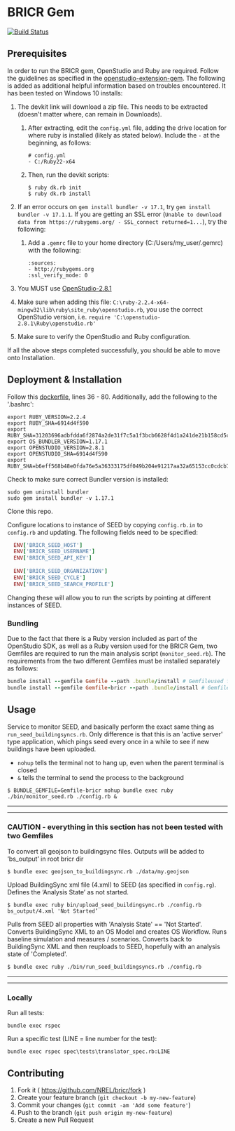 # BRICR Gem

[![Build Status](https://travis-ci.org/NREL/bricr.svg?branch=develop)](https://travis-ci.org/NREL/bricr)

## Prerequisites
In order to run the BRICR gem, OpenStudio and Ruby are required.  Follow the guidelines as specified in the [openstudio-extension-gem](https://github.com/NREL/openstudio-extension-gem#installation).  The following is added as additional helpful information based on troubles encountered.  It has been tested on Windows 10 installs:
1. The devkit link will download a zip file.  This needs to be extracted (doesn't matter where, can remain in Downloads).

    1. After extracting, edit the `config.yml` file, adding the drive location for where ruby is installed (likely as stated below).  Include the `-` at the beginning, as follows:

        ```
        # config.yml
        - C:/Ruby22-x64
        ```
    2. Then, run the devkit scripts:

        ```
        $ ruby dk.rb init
        $ ruby dk.rb install
        ```
1. If an error occurs on `gem install bundler -v 17.1`, try `gem install bundler -v 17.1.1`.  If you are getting an SSL error (`Unable to download data from https://rubygems.org/ - SSL_connect returned=1...`), try the following:

    1. Add a `.gemrc` file to your home directory (C:/Users/my_user/.gemrc) with the following:
        ```
        :sources:
        - http://rubygems.org
        :ssl_verify_mode: 0
        ```

1. You MUST use [OpenStudio-2.8.1](https://github.com/NREL/OpenStudio/releases/tag/v2.8.1)
1. Make sure when adding this file: `C:\ruby-2.2.4-x64-mingw32\lib\ruby\site_ruby\openstudio.rb`, you use the correct OpenStudio version, i.e. `require 'C:\openstudio-2.8.1\Ruby\openstudio.rb'`
1. Make sure to verify the OpenStudio and Ruby configuration.

If all the above steps completed successfully, you should be able to move onto Installation.

## Deployment & Installation

Follow this [dockerfile](https://github.com/NREL/docker-openstudio/blob/develop/Dockerfile), lines 36 - 80.  Additionally, add the following to the '.bashrc':
```
export RUBY_VERSION=2.2.4
export RUBY_SHA=6914d4f590
export RUBY_SHA=31203696adbfdda6f2874a2de31f7c5a1f3bcb6628f4d1a241de21b158cd5c76
export OS_BUNDLER_VERSION=1.17.1
export OPENSTUDIO_VERSION=2.8.1
export OPENSTUDIO_SHA=6914d4f590
export RUBY_SHA=b6eff568b48e0fda76e5a36333175df049b204e91217aa32a65153cc0cdcb761
```

Check to make sure correct Bundler version is installed:
```
sudo gem uninstall bundler
sudo gem install bundler -v 1.17.1
```

Clone this repo.

Configure locations to instance of SEED by copying `config.rb.in` to `config.rb` and updating.  The following fields need to be specified:
```ruby
  ENV['BRICR_SEED_HOST']
  ENV['BRICR_SEED_USERNAME']
  ENV['BRICR_SEED_API_KEY']
  
  ENV['BRICR_SEED_ORGANIZATION']
  ENV['BRICR_SEED_CYCLE']
  ENV['BRICR_SEED_SEARCH_PROFILE']
```
Changing these will allow you to run the scripts by pointing at different instances of SEED.

### Bundling
Due to the fact that there is a Ruby version included as part of the OpenStudio SDK, as well as a Ruby version used for the BRICR Gem, two Gemfiles are required to run the main analysis script (`monitor_seed.rb`).  The requirements from the two different Gemfiles must be installed separately as follows:
```ruby
bundle install --gemfile Gemfile --path .bundle/install # Gemfileused for OpenStudio
bundle install --gemfile Gemfile-bricr --path .bundle/install # Gemfile used for BRICR
```

## Usage
Service to monitor SEED, and basically perform the exact same thing as `run_seed_buildingsyncs.rb`.  Only difference is that this is an 'active server' type application, which pings seed every once in a while to see if new buildings have been uploaded.

- `nohup` tells the terminal not to hang up, even when the parent terminal is closed
- `&` tells the terminal to send the process to the background
```
$ BUNDLE_GEMFILE=Gemfile-bricr nohup bundle exec ruby ./bin/monitor_seed.rb ./config.rb &
```
___
___
### **CAUTION** - everything in this section has not been tested with two Gemfiles

To convert all geojson to buildingsync files.  Outputs will be added to ‘bs_output’ in root bricr dir
```
$ bundle exec geojson_to_buildingsync.rb ./data/my.geojson
```

Upload BuildingSync xml file (4.xml) to SEED (as specified in `config.rg`).  Defines the ‘Analysis State’ as not started.
```
$ bundle exec ruby bin/upload_seed_buildingsync.rb ./config.rb bs_output/4.xml 'Not Started’
```

Pulls from SEED all properties with 'Analysis State' == 'Not Started'.  Converts BuildingSync XML to an OS Model and creates OS Workflow.  Runs baseline simulation and measures / scenarios.  Converts back to BuildingSync XML and then reuploads to SEED, hopefully with an analysis state of 'Completed'.
```
$ bundle exec ruby ./bin/run_seed_buildingsyncs.rb ./config.rb
```
___
___

### Locally

Run all tests:

```
bundle exec rspec
```

Run a specific test (LINE = line number for the test):

```
bundle exec rspec spec\tests\translator_spec.rb:LINE
```

## Contributing

1. Fork it ( https://github.com/NREL/bricr/fork )
2. Create your feature branch (`git checkout -b my-new-feature`)
3. Commit your changes (`git commit -am 'Add some feature'`)
4. Push to the branch (`git push origin my-new-feature`)
5. Create a new Pull Request
